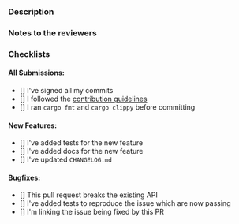 <!-- You can erase any parts of this template not applicable to your Pull Request. -->

### Description

<!-- Describe the purpose of this PR, what's being adding and/or fixed -->

### Notes to the reviewers

<!-- In this section you can include notes directed to the reviewers, like explaining why some parts
of the PR were done in a specific way -->

### Checklists

#### All Submissions:

* [] I've signed all my commits
* [] I followed the [contribution guidelines](https://github.com/bitcoindevkit/bdk/blob/master/CONTRIBUTING.md)
* [] I ran `cargo fmt` and `cargo clippy` before committing

#### New Features:

* [] I've added tests for the new feature
* [] I've added docs for the new feature
* [] I've updated `CHANGELOG.md`

#### Bugfixes:

* [] This pull request breaks the existing API
* [] I've added tests to reproduce the issue which are now passing
* [] I'm linking the issue being fixed by this PR
